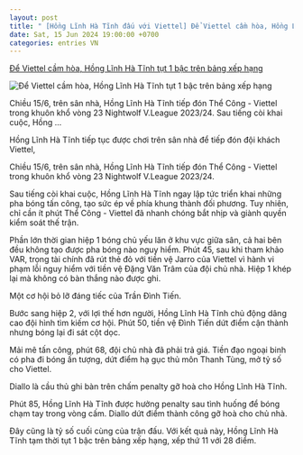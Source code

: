 ```yaml
---
layout: post
title: " [Hồng Lĩnh Hà Tĩnh đấu với Viettel] Để Viettel cầm hòa, Hồng Lĩnh Hà Tĩnh tụt 1 bậc trên bảng xếp hạng"
date: Sat, 15 Jun 2024 19:00:00 +0700
categories: entries VN
---
```

[Để Viettel cầm hòa, Hồng Lĩnh Hà Tĩnh tụt 1 bậc trên bảng xếp hạng](https://baohatinh.vn/de-viettel-cam-hoa-hong-linh-ha-tinh-tut-1-bac-tren-bang-xep-hang-post268406.html)

![Để Viettel cầm hòa, Hồng Lĩnh Hà Tĩnh tụt 1 bậc trên bảng xếp hạng](https://image.baohatinh.vn/fb_820x430/Uploaded/2024/lqvpvpib/2024_06_15/bqbht_br_aimg-6562-681.jpg)

Chiều 15/6, trên sân nhà, Hồng Lĩnh Hà Tĩnh tiếp đón Thể Công - Viettel trong khuôn khổ vòng 23 Nightwolf V.League 2023/24. Sau tiếng còi khai cuộc, Hồng ...

Hồng Lĩnh Hà Tĩnh tiếp tục được chơi trên sân nhà để tiếp đón đội khách Viettel,

Chiều 15/6, trên sân nhà, Hồng Lĩnh Hà Tĩnh tiếp đón Thể Công - Viettel trong khuôn khổ vòng 23 Nightwolf V.League 2023/24.

Sau tiếng còi khai cuộc, Hồng Lĩnh Hà Tĩnh ngay lập tức triển khai những pha bóng tấn công, tạo sức ép về phía khung thành đối phương. Tuy nhiên, chỉ cần ít phút Thể Công - Viettel đã nhanh chóng bắt nhịp và giành quyền kiểm soát thế trận.

Phần lớn thời gian hiệp 1 bóng chủ yếu lăn ở khu vực giữa sân, cả hai bên đều không tạo được pha bóng nào nguy hiểm. Phút 45, sau khi tham khảo VAR, trọng tài chính đã rút thẻ đỏ với tiền vệ Jarro của Viettel vì hành vi phạm lỗi nguy hiểm với tiền vệ Đặng Văn Trâm của đội chủ nhà. Hiệp 1 khép lại mà không có bàn thắng nào được ghi.

Một cơ hội bỏ lỡ đáng tiếc của Trần Đình Tiến.

Bước sang hiệp 2, với lợi thế hơn người, Hồng Lĩnh Hà Tĩnh chủ động dâng cao đội hình tìm kiếm cơ hội. Phút 50, tiền vệ Đình Tiến dứt điểm cận thành nhưng bóng lại đi sát cột dọc.

Mải mê tấn công, phút 68, đội chủ nhà đã phải trả giá. Tiền đạo ngoại binh có pha đi bóng ấn tượng, dứt điểm hạ gục thủ môn Thanh Tùng, mở tỷ số cho Viettel.

Diallo là cầu thủ ghi bàn trên chấm penalty gỡ hoà cho Hồng Lĩnh Hà Tĩnh.

Phút 85, Hồng Lĩnh Hà Tĩnh được hưởng penalty sau tình huống để bóng chạm tay trong vòng cấm. Diallo dứt điểm thành công gỡ hoà cho chủ nhà.

Đây cũng là tỷ số cuối cùng của trận đấu. Với kết quả này, Hồng Lĩnh Hà Tĩnh tạm thời tụt 1 bậc trên bảng xếp hạng, xếp thứ 11 với 28 điểm.

